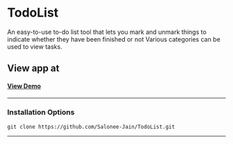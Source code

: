 # TodoList

An easy-to-use to-do list tool that lets you mark and unmark things to indicate whether they have been finished or not Various categories can be used to view tasks.


## View app at
#### [View Demo](https://salonee-jain.github.io/TodoList/)


<hr />

### Installation Options

```
git clone https://github.com/Salonee-Jain/TodoList.git
```

<hr />
